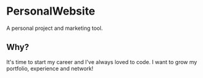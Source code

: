 # PersonalWebsite
A personal project and marketing tool.

## Why?

It's time to start my career and I've always loved to code. I want to grow my portfolio, experience and network!

